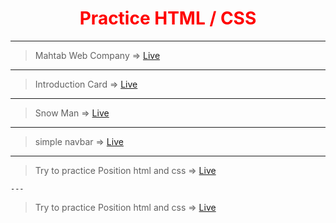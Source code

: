 # <center style="color:red"> Practice HTML / CSS </center>

---
> Mahtab Web Company =>
  <a href="http://127.0.0.1:5501/mahtab-Web-Company/index.html"> Live </a>

---

> Introduction Card =>
  <a href="http://127.0.0.1:58166/Small-introduction-card/index.html"> Live </a>

  ---

> Snow Man =>
  <a href="http://127.0.0.1:58166/SnewMan-2022/index.html"> Live </a>

  ---

> simple navbar =>
  <a href="http://127.0.0.1:58166/navbar-2022/index.html"> Live </a>
  
  ---

> Try to practice Position html and css =>
  <a href="http://127.0.0.1:5501/Psition-html-css-2022/index.html"> Live </a>

    ---

> Try to practice Position html and css =>
  <a href="http://127.0.0.1:5501/w3school-2022/index.html"> Live </a>
